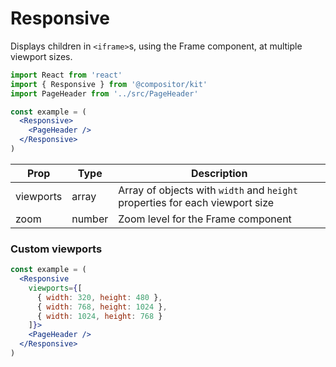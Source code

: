 # Responsive

Displays children in `<iframe>`s, using the Frame component, at multiple viewport sizes.

```jsx
import React from 'react'
import { Responsive } from '@compositor/kit'
import PageHeader from '../src/PageHeader'

const example = (
  <Responsive>
    <PageHeader />
  </Responsive>
)
```

Prop | Type | Description
---|---|---
viewports | array | Array of objects with `width` and `height` properties for each viewport size
zoom | number | Zoom level for the Frame component

### Custom viewports

```jsx
const example = (
  <Responsive
    viewports={[
      { width: 320, height: 480 },
      { width: 768, height: 1024 },
      { width: 1024, height: 768 }
    ]}>
    <PageHeader />
  </Responsive>
)
```
